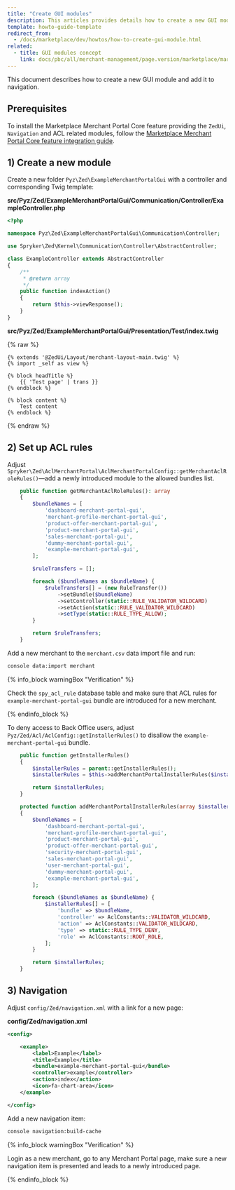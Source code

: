 ```yaml
---
title: "Create GUI modules"
description: This articles provides details how to create a new GUI module
template: howto-guide-template
redirect_from:
  - /docs/marketplace/dev/howtos/how-to-create-gui-module.html
related:
  - title: GUI modules concept
    link: docs/pbc/all/merchant-management/page.version/marketplace/marketplace-merchant-portal-core-feature-overview/gui-modules-concept.html
---
```


This document describes how to create a new GUI module and add it to navigation.

## Prerequisites

To install the Marketplace Merchant Portal Core feature providing the `ZedUi`, `Navigation` and ACL related modules, follow the [Marketplace Merchant Portal Core feature integration guide](/docs/pbc/all/merchant-management/{{page.version}}/marketplace/install-and-upgrade/install-features/install-the-marketplace-merchant-portal-core-feature.html).

## 1) Create a new module

Create a new folder `Pyz\Zed\ExampleMerchantPortalGui` with a controller and corresponding Twig template:

**src/Pyz/Zed/ExampleMerchantPortalGui/Communication/Controller/ExampleController.php**

```php
<?php

namespace Pyz\Zed\ExampleMerchantPortalGui\Communication\Controller;

use Spryker\Zed\Kernel\Communication\Controller\AbstractController;

class ExampleController extends AbstractController
{
    /**
     * @return array
     */
    public function indexAction()
    {
        return $this->viewResponse();
    }
}
```

**src/Pyz/Zed/ExampleMerchantPortalGui/Presentation/Test/index.twig**

{% raw %}

```twig
{% extends '@ZedUi/Layout/merchant-layout-main.twig' %}
{% import _self as view %}

{% block headTitle %}
    {{ 'Test page' | trans }}
{% endblock %}

{% block content %}
    Test content
{% endblock %}

```

{% endraw %}

## 2) Set up ACL rules

Adjust `Spryker\Zed\AclMerchantPortal\AclMerchantPortalConfig::getMerchantAclRoleRules()`—add a newly introduced module to the allowed bundles list.

```php
    public function getMerchantAclRoleRules(): array
    {
        $bundleNames = [
            'dashboard-merchant-portal-gui',
            'merchant-profile-merchant-portal-gui',
            'product-offer-merchant-portal-gui',
            'product-merchant-portal-gui',
            'sales-merchant-portal-gui',
            'dummy-merchant-portal-gui',
            'example-merchant-portal-gui',
        ];

        $ruleTransfers = [];

        foreach ($bundleNames as $bundleName) {
            $ruleTransfers[] = (new RuleTransfer())
                ->setBundle($bundleName)
                ->setController(static::RULE_VALIDATOR_WILDCARD)
                ->setAction(static::RULE_VALIDATOR_WILDCARD)
                ->setType(static::RULE_TYPE_ALLOW);
        }

        return $ruleTransfers;
    }
```

Add a new merchant to the `merchant.csv` data import file and run:

```bash
console data:import merchant
```

{% info_block warningBox "Verification" %}

Check the `spy_acl_rule` database table and make sure that ACL rules for `example-merchant-portal-gui` bundle are introduced for a new merchant.

{% endinfo_block %}

To deny access to Back Office users, adjust `Pyz/Zed/Acl/AclConfig::getInstallerRules()` to disallow the `example-merchant-portal-gui` bundle.

```php
    public function getInstallerRules()
    {
        $installerRules = parent::getInstallerRules();
        $installerRules = $this->addMerchantPortalInstallerRules($installerRules);

        return $installerRules;
    }

    protected function addMerchantPortalInstallerRules(array $installerRules): array
    {
        $bundleNames = [
            'dashboard-merchant-portal-gui',
            'merchant-profile-merchant-portal-gui',
            'product-merchant-portal-gui',
            'product-offer-merchant-portal-gui',
            'security-merchant-portal-gui',
            'sales-merchant-portal-gui',
            'user-merchant-portal-gui',
            'dummy-merchant-portal-gui',
            'example-merchant-portal-gui',
        ];

        foreach ($bundleNames as $bundleName) {
            $installerRules[] = [
                'bundle' => $bundleName,
                'controller' => AclConstants::VALIDATOR_WILDCARD,
                'action' => AclConstants::VALIDATOR_WILDCARD,
                'type' => static::RULE_TYPE_DENY,
                'role' => AclConstants::ROOT_ROLE,
            ];
        }

        return $installerRules;
    }
```

## 3) Navigation

Adjust `config/Zed/navigation.xml` with a link for a new page:

**config/Zed/navigation.xml**

```xml
<config>

    <example>
        <label>Example</label>
        <title>Example</title>
        <bundle>example-merchant-portal-gui</bundle>
        <controller>example</controller>
        <action>index</action>
        <icon>fa-chart-area</icon>
    </example>

</config>
```

Add a new navigation item:

```bash
console navigation:build-cache
```

{% info_block warningBox "Verification" %}

Login as a new merchant, go to any Merchant Portal page, make sure a new navigation item is presented and leads to a newly introduced page.

{% endinfo_block %}
